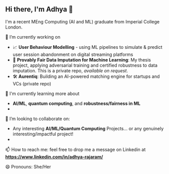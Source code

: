 ## Hi there, I'm Adhya 👋

<!--
**adhyaR/adhyaR** is a ✨ _special_ ✨ repository because its `README.md` (this file) appears on your GitHub profile.

Here are some ideas to get you started:

- 🔭 I’m currently working on ...
- 🌱 I’m currently learning ...
- 👯 I’m looking to collaborate on ...
- 🤔 I’m looking for help with ...
- 💬 Ask me about ...
- 📫 How to reach me: ...
- 😄 Pronouns: ...
- ⚡ Fun fact: ...
-->

I'm a recent MEng Computing (AI and ML) graduate from Imperial College London.

🔭 I’m currently working on
- 📈 **User Behaviour Modelling** - using ML pipelines to simulate & predict user session abandonment on digital streaming platforms
- 🧠 **Provably Fair Data Imputation for Machine Learning**: My thesis project, applying adversarial training and certified robustness to data imputation. This is a private repo, _available on request_.
- 🛠️ **Aurentiq**: Building an AI-powered matching engine for startups and VCs (private repo)

🌱 I'm currently learning more about
- **AI/ML**, **quantum computing**, and **robustness/fairness in ML**
- 
👯 I’m looking to collaborate on:
- Any interesting **AI/ML/Quantum Computing** Projects... or any genuinely interesting/impactful project!
- 
📫 How to reach me: feel free to drop me a message on Linkedin at **https://www.linkedin.com/in/adhya-rajaram/**

😄 Pronouns: She/Her

